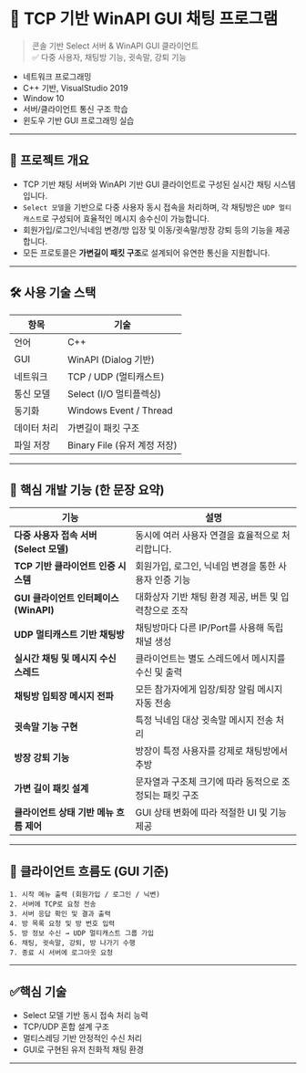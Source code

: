 
# 💬 TCP 기반 WinAPI GUI 채팅 프로그램

> 콘솔 기반 Select 서버 & WinAPI GUI 클라이언트  
> ✅ 다중 사용자, 채팅방 기능, 귓속말, 강퇴 기능

- 네트워크 프로그래밍
- C++ 기반, VisualStudio 2019
- Window 10
- 서버/클라이언트 통신 구조 학습
- 윈도우 기반 GUI 프로그래밍 실습


---

## 📌 프로젝트 개요

- TCP 기반 채팅 서버와 WinAPI 기반 GUI 클라이언트로 구성된 실시간 채팅 시스템입니다.
- `Select 모델`을 기반으로 다중 사용자 동시 접속을 처리하며, 각 채팅방은 `UDP 멀티캐스트`로 구성되어 효율적인 메시지 송수신이 가능합니다.
- 회원가입/로그인/닉네임 변경/방 입장 및 이동/귓속말/방장 강퇴 등의 기능을 제공합니다.
- 모든 프로토콜은 **가변길이 패킷 구조**로 설계되어 유연한 통신을 지원합니다.

---

## 🛠️ 사용 기술 스택

| 항목       | 기술 |
|------------|------|
| 언어       | C++ |
| GUI        | WinAPI (Dialog 기반) |
| 네트워크   | TCP / UDP (멀티캐스트) |
| 통신 모델 | Select (I/O 멀티플렉싱) |
| 동기화     | Windows Event / Thread |
| 데이터 처리 | 가변길이 패킷 구조 |
| 파일 저장  | Binary File (유저 계정 저장) |

---

## 🧩 핵심 개발 기능 (한 문장 요약)

| 기능 | 설명 |
|------|------|
| **다중 사용자 접속 서버 (Select 모델)** | 동시에 여러 사용자 연결을 효율적으로 처리합니다. |
| **TCP 기반 클라이언트 인증 시스템** | 회원가입, 로그인, 닉네임 변경을 통한 사용자 인증 기능 |
| **GUI 클라이언트 인터페이스 (WinAPI)** | 대화상자 기반 채팅 환경 제공, 버튼 및 입력창으로 조작 |
| **UDP 멀티캐스트 기반 채팅방** | 채팅방마다 다른 IP/Port를 사용해 독립 채널 생성 |
| **실시간 채팅 및 메시지 수신 스레드** | 클라이언트는 별도 스레드에서 메시지를 수신 및 출력 |
| **채팅방 입퇴장 메시지 전파** | 모든 참가자에게 입장/퇴장 알림 메시지 자동 전송 |
| **귓속말 기능 구현** | 특정 닉네임 대상 귓속말 메시지 전송 처리 |
| **방장 강퇴 기능** | 방장이 특정 사용자를 강제로 채팅방에서 추방 |
| **가변 길이 패킷 설계** | 문자열과 구조체 크기에 따라 동적으로 조정되는 패킷 구조 |
| **클라이언트 상태 기반 메뉴 흐름 제어** | GUI 상태 변화에 따라 적절한 UI 및 기능 제공 |

---


## 🧭 클라이언트 흐름도 (GUI 기준)

```
1. 시작 메뉴 출력 (회원가입 / 로그인 / 닉변)
2. 서버에 TCP로 요청 전송
3. 서버 응답 확인 및 결과 출력
4. 방 목록 요청 및 방 번호 입력
5. 방 정보 수신 → UDP 멀티캐스트 그룹 가입
6. 채팅, 귓속말, 강퇴, 방 나가기 수행
7. 종료 시 서버에 로그아웃 요청
```
---

## ✅핵심 기술

- Select 모델 기반 동시 접속 처리 능력
- TCP/UDP 혼합 설계 구조
- 멀티스레딩 기반 안정적인 수신 처리
- GUI로 구현된 유저 친화적 채팅 환경

---
